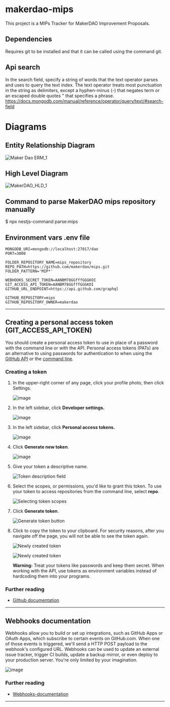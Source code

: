 # makerdao-mips
This project is a MIPs Tracker for MakerDAO Improvement Proposals. 

## Dependencies
Requires git to be installed and that it can be called using the command git.

## Api search
In the search field, specify a string of words that the text operator parses and uses to query the text index. The text operator treats most punctuation in the string as delimiters, except a hyphen-minus (-) that negates term or an escaped double quotes \" that specifies a phrase.
https://docs.mongodb.com/manual/reference/operator/query/text/#search-field


# Diagrams
## Entity Relationship Diagram

![Maker Dao ERM_1](https://github.com/DSpotDevelopers/makerdao-mips/blob/feature/19-create-unit-test/docs/img/Maker%20Dao%20ERM_1.png)


## High Level Diagram

![MakerDAO_HLD_1](https://github.com/DSpotDevelopers/makerdao-mips/blob/feature/19-create-unit-test/docs/img/MakerDAO_HLD_1.png)


## Command to parse MakerDAO mips repository manually
$ npx nestjs-command parse:mips


## Environment vars .env file
```.env
MONGODB_URI=mongodb://localhost:27017/dao
PORT=3000

FOLDER_REPOSITORY_NAME=mips_repository
REPO_PATH=https://github.com/makerdao/mips.git
FOLDER_PATTERN='MIP*'

WEBHOOKS_SECRET_TOKEN=AANBM78GGfffGGGKOI
GIT_ACCESS_API_TOKEN=AANBM78GGfffGGGKOI
GITHUB_URL_ENDPOINT=https://api.github.com/graphql

GITHUB_REPOSITORY=mips
GITHUB_REPOSITORY_OWNER=makerdao
```

---
## Creating a personal access token (GIT_ACCESS_API_TOKEN)

You should create a personal access token to use in place of a password with the command line or with the API. Personal access tokens (PATs) are an alternative to using passwords for authentication to when using the [GitHub API](/rest/overview/other-authentication-methods#via-oauth-and-personal-access-tokens) or the [command line](#using-a-token-on-the-command-line). 

### Creating a token
1. In the upper-right corner of any page, click your profile photo, then click Settings.
   
   ![image](https://docs.github.com/assets/images/help/settings/userbar-account-settings.png)

2. In the left sidebar, click **Developer settings.**
   
   ![image](https://docs.github.com/assets/images/help/settings/developer-settings.png)

3. In the left sidebar, click **Personal access tokens.**
   
   ![image](https://docs.github.com/assets/images/help/settings/personal_access_tokens_tab.png)

4. Click **Generate new token**.
   
   ![image](https://docs.github.com/assets/images/help/settings/generate_new_token.png)

5. Give your token a descriptive name.
   
   ![Token description field](https://docs.github.com/assets/images/help/settings/token_description.png)

6. Select the scopes, or permissions, you'd like to grant this token. To use your token to access repositories from the command line, select **repo**.
   
   ![Selecting token scopes](https://docs.github.com/assets/images/help/settings/token_scopes.gif)

7. Click **Generate token**.
   
   ![Generate token button](https://docs.github.com/assets/images/help/settings/generate_token.png)

8. Click to copy the token to your clipboard. For security reasons, after you navigate off the page, you will not be able to see the token again.
   
   ![Newly created token](https://docs.github.com/assets/images/help/settings/personal_access_tokens.png)

   ![Newly created token](https://docs.github.com/assets/images/help/settings/personal_access_tokens_ghe.png)

   **Warning:** Treat your tokens like passwords and keep them secret. When working with the API, use tokens as environment variables instead of hardcoding them into your programs.

### Further reading
- [Github documentation](https://docs.github.com/en/free-pro-team@latest/github/authenticating-to-github/creating-a-personal-access-token)
  
---

## Webhooks documentation
Webhooks allow you to build or set up integrations, such as GitHub Apps or OAuth Apps, which subscribe to certain events on GitHub.com. When one of those events is triggered, we'll send a HTTP POST payload to the webhook's configured URL. Webhooks can be used to update an external issue tracker, trigger CI builds, update a backup mirror, or even deploy to your production server. You're only limited by your imagination.

![image](https://github.com/DSpotDevelopers/makerdao-mips/blob/feature/19-create-unit-test/docs/img/Configure-webhook.png)

### Further reading
- [Webhooks-documentation](https://docs.github.com/en/free-pro-team@latest/developers/webhooks-and-events/webhooks)

---
